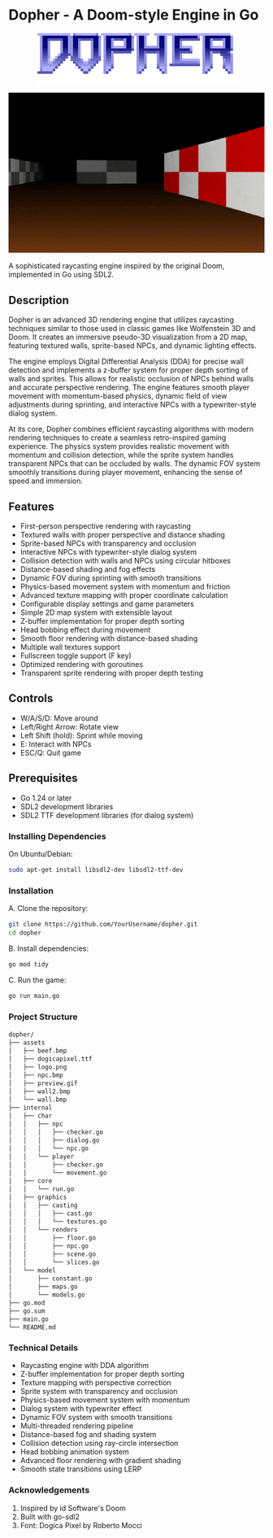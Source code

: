 # Dopher - A Doom-style Engine in Go

<p align="center">
  <img src="./assets/logo.png" alt="Dopher Logo"/>
</p>
<p align="center">
  <img src="./assets/preview.gif" />
</p>

A sophisticated raycasting engine inspired by the original Doom, implemented in Go using SDL2.

## Description

Dopher is an advanced 3D rendering engine that utilizes raycasting techniques similar to those used in classic games like Wolfenstein 3D and Doom. It creates an immersive pseudo-3D visualization from a 2D map, featuring textured walls, sprite-based NPCs, and dynamic lighting effects.

The engine employs Digital Differential Analysis (DDA) for precise wall detection and implements a z-buffer system for proper depth sorting of walls and sprites. This allows for realistic occlusion of NPCs behind walls and accurate perspective rendering. The engine features smooth player movement with momentum-based physics, dynamic field of view adjustments during sprinting, and interactive NPCs with a typewriter-style dialog system.

At its core, Dopher combines efficient raycasting algorithms with modern rendering techniques to create a seamless retro-inspired gaming experience. The physics system provides realistic movement with momentum and collision detection, while the sprite system handles transparent NPCs that can be occluded by walls. The dynamic FOV system smoothly transitions during player movement, enhancing the sense of speed and immersion.

## Features

- First-person perspective rendering with raycasting
- Textured walls with proper perspective and distance shading
- Sprite-based NPCs with transparency and occlusion
- Interactive NPCs with typewriter-style dialog system
- Collision detection with walls and NPCs using circular hitboxes
- Distance-based shading and fog effects
- Dynamic FOV during sprinting with smooth transitions
- Physics-based movement system with momentum and friction
- Advanced texture mapping with proper coordinate calculation
- Configurable display settings and game parameters
- Simple 2D map system with extensible layout
- Z-buffer implementation for proper depth sorting
- Head bobbing effect during movement
- Smooth floor rendering with distance-based shading
- Multiple wall textures support
- Fullscreen toggle support (F key)
- Optimized rendering with goroutines
- Transparent sprite rendering with proper depth testing

## Controls

- W/A/S/D: Move around
- Left/Right Arrow: Rotate view
- Left Shift (hold): Sprint while moving
- E: Interact with NPCs
- ESC/Q: Quit game

## Prerequisites

- Go 1.24 or later
- SDL2 development libraries
- SDL2 TTF development libraries (for dialog system)

### Installing Dependencies

On Ubuntu/Debian:

```bash
sudo apt-get install libsdl2-dev libsdl2-ttf-dev
```

### Installation

A. Clone the repository:

```bash
git clone https://github.com/YourUsername/dopher.git
cd dopher
```

B. Install dependencies:

```bash
go mod tidy
```

C. Run the game:

```bash
go run main.go
```

### Project Structure

```struct
dopher/
├── assets
│   ├── beef.bmp
│   ├── dogicapixel.ttf
│   ├── logo.png
│   ├── npc.bmp
│   ├── preview.gif
│   ├── wall2.bmp
│   └── wall.bmp
├── internal
│   ├── char
│   │   ├── npc
│   │   │   ├── checker.go
│   │   │   ├── dialog.go
│   │   │   └── npc.go
│   │   └── player
│   │       ├── checker.go
│   │       └── movement.go
│   ├── core
│   │   └── run.go
│   ├── graphics
│   │   ├── casting
│   │   │   ├── cast.go
│   │   │   └── textures.go
│   │   └── renders
│   │       ├── floor.go
│   │       ├── npc.go
│   │       ├── scene.go
│   │       └── slices.go
│   └── model
│       ├── constant.go
│       ├── maps.go
│       └── models.go
├── go.mod
├── go.sum
├── main.go
└── README.md
```

### Technical Details

- Raycasting engine with DDA algorithm
- Z-buffer implementation for proper depth sorting
- Texture mapping with perspective correction
- Sprite system with transparency and occlusion
- Physics-based movement system with momentum
- Dialog system with typewriter effect
- Dynamic FOV system with smooth transitions
- Multi-threaded rendering pipeline
- Distance-based fog and shading system
- Collision detection using ray-circle intersection
- Head bobbing animation system
- Advanced floor rendering with gradient shading
- Smooth state transitions using LERP

### Acknowledgements

1. Inspired by id Software's Doom
2. Built with go-sdl2
3. Font: Dogica Pixel by Roberto Mocci
